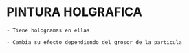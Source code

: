 
# PINTURA HOLGRAFICA

    - Tiene hologramas en ellas

    - Cambia su efecto dependiendo del grosor de la particula

    
